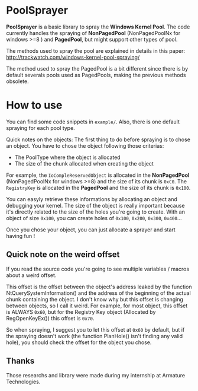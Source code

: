 # PoolSprayer


**PoolSprayer** is a basic library to spray the **Windows Kernel Pool**. 
The code currently handles the spraying of **NonPagedPool** (NonPagedPoolNx  for windows >=8 ) and **PagedPool**, but might support other types of pool.

The methods used to spray the pool are explained in details in this paper:
http://trackwatch.com/windows-kernel-pool-spraying/

The method used to spray the PagedPool is a bit different since there is by default severals pools used as PagedPools, making the previous methods obsolete.

# How to use 

You can find some code snippets in ``example/``.
Also, there is one default spraying for each pool type.

Quick notes on the objects:
The first thing to do before spraying is to chose an object. You have to chose the object following those criterias:
- The PoolType where the object is allocated
- The size of the chunk allocated when creating the object

For example, the ``IoCompleReservedObject``  is allocated in the **NonPagedPool** (NonPagedPoolNx for windows >=8) and the size of its chunk is ``0xC0``. 
The ``RegistryKey`` is allocated in the **PagedPool** and the size of its chunk is ``0x100``.

You can easyly retrieve these informations by allocating an object and debugging your kernel.
The size of the object is really important because it's directly related to the size of the holes you're going to create.
With an object of size ``0x100``, you can create holes of ``0x100``, ``0x200``, ``0x300``, ``0x400``...

Once you chose your object, you can just allocate a sprayer and start having fun !

## Quick note on the weird offset

If you read the source code you're going to see multiple variables / macros about a weird offset.

This offset is the offset between the object's address leaked by the function NtQuerySystemInformation() and the address of the beginning of the actual chunk containing the object.
I don't know why but this offset is changing between objects, so I call it weird.
For example, for most object, this offset is ALWAYS ``0x60``, but for the Registry Key object (Allocated by RegOpenKeyEx()) this offset is ``0x70``.

So when spraying, I suggest you to let this offset at ``0x60`` by default, but if the spraying doesn't work (the function PlanHole() isn't finding any valid hole), you should check the offset for the object you chose.

## Thanks

Those researchs and library were made during my internship at Armature Technologies.
